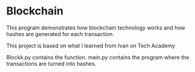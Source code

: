 # Blockchain

This program demonstrates how blockchain technology works and how hashes are generated for each transaction.


This project is based on what I learned from Ivan on Tech Academy

Blockk.py contains the function.
main.py contains the program where the transactions are turned into hashes.
